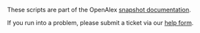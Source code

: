 These scripts are part of the OpenAlex [snapshot documentation](https://docs.openalex.org/download-all-data/openalex-snapshot). 

If you run into a problem, please submit a ticket via our 
[help form](https://openalex.org/help).